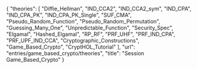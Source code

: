 {
    "theories": [
        "Diffie_Hellman",
        "IND_CCA2",
        "IND_CCA2_sym",
        "IND_CPA",
        "IND_CPA_PK",
        "IND_CPA_PK_Single",
        "SUF_CMA",
        "Pseudo_Random_Function",
        "Pseudo_Random_Permutation",
        "Guessing_Many_One",
        "Unpredictable_Function",
        "Security_Spec",
        "Elgamal",
        "Hashed_Elgamal",
        "RP_RF",
        "PRF_UHF",
        "PRF_IND_CPA",
        "PRF_UPF_IND_CCA",
        "Cryptographic_Constructions",
        "Game_Based_Crypto",
        "CryptHOL_Tutorial"
    ],
    "url": "entries/game_based_crypto/theories",
    "title": "Session Game_Based_Crypto"
}